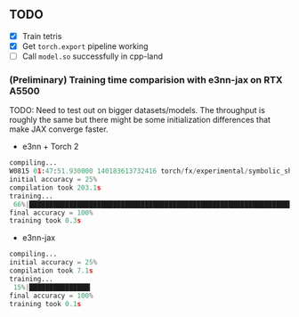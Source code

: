 ## TODO

- [x] Train tetris
- [x] Get `torch.export` pipeline working
- [ ] Call `model.so` successfully in cpp-land

### (Preliminary) Training time comparision with e3nn-jax on RTX A5500

TODO: Need to test out on bigger datasets/models. The throughput is roughly the same but there might be some initialization differences that make JAX converge faster.

- e3nn + Torch 2

```python
compiling...
W0815 01:47:51.930000 140183613732416 torch/fx/experimental/symbolic_shapes.py:4449] [0/0] xindex is not in var_ranges, defaulting to unknown range.
initial accuracy = 25%
compilation took 203.1s
training...
 66%|██████████████████████████████████████████████████████████████████▋                                  | 132/200 [00:00<00:00, 448.17it/s]
final accuracy = 100%
training took 0.3s
```

- e3nn-jax

```python
compiling...
initial accuracy = 25%
compilation took 7.1s
training...
 15%|███████████████▎                                                                                      | 30/200 [00:00<00:00, 473.85it/s]
final accuracy = 100%
training took 0.1s
```
